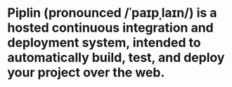 # Piplin (pronounced /ˈpaɪpˌlaɪn/) is a hosted continuous integration and deployment system, intended to automatically build, test, and deploy your project over the web.
